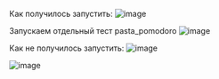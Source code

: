 Как получилось запустить:
![image](https://user-images.githubusercontent.com/20105337/193668886-5eaca7ed-c111-498d-b971-ebe1db31d379.png)

Запускаем отдельный тест pasta_pomodoro
![image](https://user-images.githubusercontent.com/20105337/193669382-0c98d31e-f9b3-48c0-a87b-7af7a4fa78fc.png)


Как не получилось запустить:
![image](https://user-images.githubusercontent.com/20105337/193669639-07dc1146-f404-420f-be45-0996c1441d46.png)

![image](https://user-images.githubusercontent.com/20105337/193668962-5ef546cd-4961-4b65-9dd5-17e84af8503d.png)



